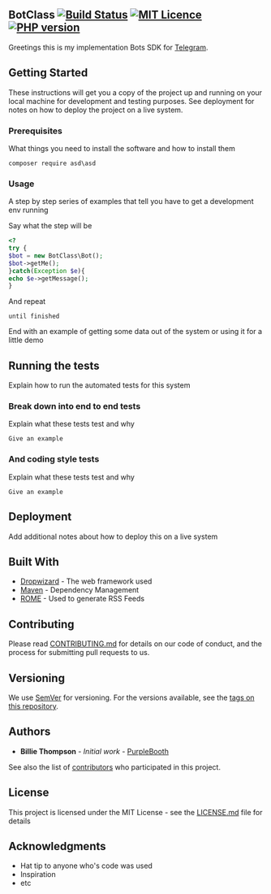 ## BotClass [![Build Status](https://api.travis-ci.org/kefzce/BotClass.svg?branch=master)](https://travis-ci.org/kefzce/BotClass) [![MIT Licence](https://badges.frapsoft.com/os/mit/mit.svg?v=103)](https://opensource.org/licenses/mit-license.php) [![PHP version](https://camo.githubusercontent.com/872e8e7b7893bb2335c27be1f7cac90227dfd255/68747470733a2f2f62616467652e667572792e696f2f67682f626f656e6e656d616e6e2532466261646765732e737667)](https://badge.fury.io/ph/0.1.svg)
Greetings this is my implementation Bots SDK for [Telegram](https://telegram.org/).

## Getting Started

These instructions will get you a copy of the project up and running on your local machine for development and testing purposes. See deployment for notes on how to deploy the project on a live system.

### Prerequisites

What things you need to install the software and how to install them

```
composer require asd\asd
```

### Usage

A step by step series of examples that tell you have to get a development env running

Say what the step will be

```php
<?
try {
$bot = new BotClass\Bot();
$bot->getMe();
}catch(Exception $e){
echo $e->getMessage();
}
```

And repeat

```
until finished
```

End with an example of getting some data out of the system or using it for a little demo

## Running the tests

Explain how to run the automated tests for this system

### Break down into end to end tests

Explain what these tests test and why

```
Give an example
```

### And coding style tests

Explain what these tests test and why

```
Give an example
```

## Deployment

Add additional notes about how to deploy this on a live system

## Built With

* [Dropwizard](http://www.dropwizard.io/1.0.2/docs/) - The web framework used
* [Maven](https://maven.apache.org/) - Dependency Management
* [ROME](https://rometools.github.io/rome/) - Used to generate RSS Feeds

## Contributing

Please read [CONTRIBUTING.md](https://gist.github.com/PurpleBooth/b24679402957c63ec426) for details on our code of conduct, and the process for submitting pull requests to us.

## Versioning

We use [SemVer](http://semver.org/) for versioning. For the versions available, see the [tags on this repository](https://github.com/your/project/tags). 

## Authors

* **Billie Thompson** - *Initial work* - [PurpleBooth](https://github.com/PurpleBooth)

See also the list of [contributors](https://github.com/your/project/contributors) who participated in this project.

## License

This project is licensed under the MIT License - see the [LICENSE.md](LICENSE.md) file for details

## Acknowledgments

* Hat tip to anyone who's code was used
* Inspiration
* etc
